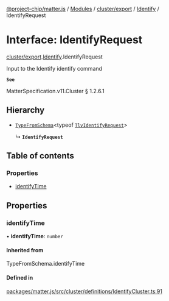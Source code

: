[@project-chip/matter.js](../README.md) / [Modules](../modules.md) / [cluster/export](../modules/cluster_export.md) / [Identify](../modules/cluster_export.Identify.md) / IdentifyRequest

# Interface: IdentifyRequest

[cluster/export](../modules/cluster_export.md).[Identify](../modules/cluster_export.Identify.md).IdentifyRequest

Input to the Identify identify command

**`See`**

MatterSpecification.v11.Cluster § 1.2.6.1

## Hierarchy

- [`TypeFromSchema`](../modules/tlv_export.md#typefromschema)\<typeof [`TlvIdentifyRequest`](../modules/cluster_export.Identify.md#tlvidentifyrequest)\>

  ↳ **`IdentifyRequest`**

## Table of contents

### Properties

- [identifyTime](cluster_export.Identify.IdentifyRequest.md#identifytime)

## Properties

### identifyTime

• **identifyTime**: `number`

#### Inherited from

TypeFromSchema.identifyTime

#### Defined in

[packages/matter.js/src/cluster/definitions/IdentifyCluster.ts:91](https://github.com/project-chip/matter.js/blob/904d0c9b952b91f28a21803759c5e5c66ee4d272/packages/matter.js/src/cluster/definitions/IdentifyCluster.ts#L91)
